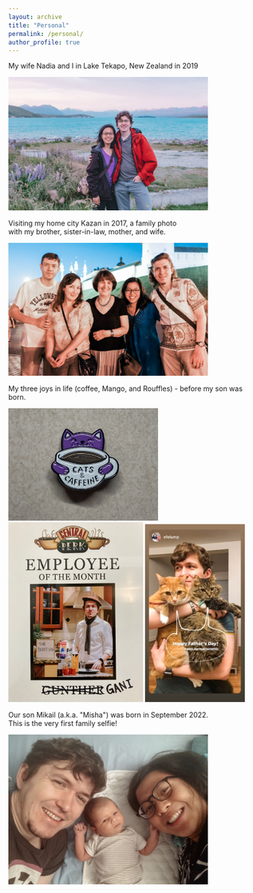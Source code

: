 ```yaml
---
layout: archive
title: "Personal"
permalink: /personal/
author_profile: true
---
```


My wife Nadia and I in Lake Tekapo, New Zealand in 2019

<img src="https://github.com/gani-nurmukhametov/gani-nurmukhametov.github.io/blob/master/images/New Zealand - 2019.jpg" width ="400">




Visiting my home city Kazan in 2017, a family photo <br>
with my brother, sister-in-law, mother, and wife.

<img src="https://github.com/gani-nurmukhametov/gani-nurmukhametov.github.io/blob/master/images/Kazan-2017.jpg" width ="400">




My three joys in life (coffee, Mango, and Rouffles) - before my son was born.

<img src="https://github.com/gani-nurmukhametov/gani-nurmukhametov.github.io/blob/master/images/Pin.jpeg" width ="300"> <img src="https://github.com/gani-nurmukhametov/gani-nurmukhametov.github.io/blob/master/images/Barrista.jpeg" width ="270"> <img src="https://github.com/gani-nurmukhametov/gani-nurmukhametov.github.io/blob/master/images/Father's Day.jpeg" width ="200"> 




Our son Mikail (a.k.a. "Misha") was born in September 2022. <br>
This is the very first family selfie!

<img src="https://github.com/gani-nurmukhametov/gani-nurmukhametov.github.io/blob/master/images/Family selfie.jpeg" width ="400">
